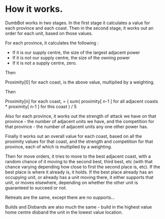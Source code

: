# How it works.

DumbBot works in two stages. In the first stage it calculates a value for
each province and each coast. Then in the second stage, it works out an
order for each unit, based on those values.

For each province, it calculates the following :

- If it is our supply centre, the size of the largest adjacent power
- If it is not our supply centre, the size of the owning power
- If it is not a supply centre, zero.

Then

Proximity[0] for each coast, is the above value, multiplied by a weighting.

Then

Proximity[n] for each coast, = ( sum( proximity[ n-1 ] for all adjacent coasts
                               * proximity[ n-1 ] for this coast )
                             / 5

Also for each province, it works out the strength of attack we have on that
province - the number of adjacent units we have, and the competition for
that province - the number of adjacent units any one other power has.

Finally it works out an overall value for each coast, based on all the proximity
values for that coast, and the strength and competition for that province, each
of which is multiplied by a weighting.

Then for move orders, it tries to move to the best adjacent coast, with a random
chance of it moving to the second best, third best, etc (with that chance varying
depending how close to first the second place is, etc). If the best place is where
it already is, it holds. If the best place already has an occupying unit, or already
has a unit moving there, it either supports that unit, or moves elsewhere,
depending on whether the other unit is guaranteed to succeed or not.

Retreats are the same, except there are no supports...

Builds and Disbands are also much the same - build in the highest value home centre
disband the unit in the lowest value location.